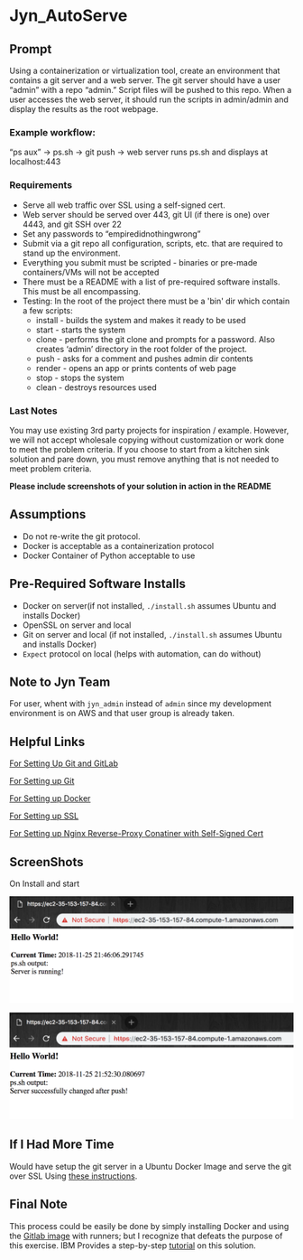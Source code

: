 # Jyn_AutoServe
## Prompt

Using a containerization or virtualization tool, create an environment that contains a git server and a web server. The git server should have a user “admin” with a repo “admin.” Script files will be pushed to this repo. When a user accesses the web server, it should run the scripts in admin/admin and display the results as the root webpage.

### Example workflow:

“ps aux” → ps.sh → git push → web server runs ps.sh and displays at localhost:443

### Requirements

- Serve all web traffic over SSL using a self-signed cert.
- Web server should be served over 443, git UI (if there is one) over 4443, and git SSH over 22
- Set any passwords to “empiredidnothingwrong”
- Submit via a git repo all configuration, scripts, etc. that are required to stand up the environment.
- Everything you submit must be scripted - binaries or pre-made containers/VMs will not be accepted
- There must be a README with a list of pre-required software installs. This must be all encompassing.
- Testing: In the root of the project there must be a 'bin' dir which contain a few scripts:
  - install - builds the system and makes it ready to be used
  -  start - starts the system
  - clone - performs the git clone and prompts for a password. Also creates ‘admin’ directory in the root folder of the project.
  -  push - asks for a comment and pushes admin dir contents
  -  render - opens an app or prints contents of web page
  -  stop - stops the system
  -  clean - destroys resources used

### Last Notes

You may use existing 3rd party projects for inspiration / example. However, we will not accept wholesale copying without customization or work done to meet the problem criteria. If you choose to start from a kitchen sink solution and pare down, you must remove anything that is not needed to meet problem criteria.

**Please include screenshots of your solution in action in the README**

## Assumptions

- Do not re-write the git protocol.
- Docker is acceptable as a containerization protocol
- Docker Container of Python acceptable to use


## Pre-Required Software Installs

- Docker on server(if not installed, `./install.sh` assumes Ubuntu and installs Docker)
- OpenSSL on server and local
- Git on server and local (if not installed, `./install.sh` assumes Ubuntu and installs Docker)
- `Expect` protocol on local (helps with automation, can do without)

## Note to Jyn Team

For user, whent with `jyn_admin` instead of `admin` since my development environment is on AWS and that user group is already taken.

## Helpful Links

[For Setting Up Git and GitLab](https://www.linux.com/learn/how-run-your-own-git-server)

[For Setting up Git](https://git-scm.com/book/en/v2/Git-on-the-Server-Setting-Up-the-Server)

[For Setting up Docker](https://docs.docker.com/get-started/)

[For Setting up SSL](https://www.digitalocean.com/community/tutorials/how-to-create-a-self-signed-ssl-certificate-for-nginx-in-ubuntu-16-04)

[For Setting up Nginx Reverse-Proxy Conatiner with Self-Signed Cert](https://medium.com/@oliver.zampieri/self-signed-ssl-reverse-proxy-with-docker-dbfc78c05b41)

## ScreenShots

On Install and start

![start](start.png)



![end](end.png)

## If I Had More Time

Would have setup the git server in a Ubuntu Docker Image and serve the git over SSL Using [these instructions](https://git-scm.com/book/en/v2/Git-on-the-Server-Smart-HTTP).

## Final Note

This process could be easily be done by simply installing Docker and using the [Gitlab image](https://hub.docker.com/r/gitlab/gitlab-ce/) with runners; but I recognize that defeats the purpose of this exercise. IBM Provides a step-by-step [tutorial](https://developer.ibm.com/code/2017/07/13/step-step-guide-running-gitlab-ce-docker/) on this solution.

